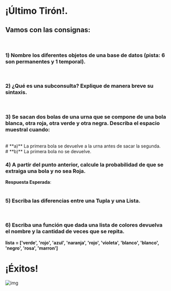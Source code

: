 # ¡Último Tirón!. 
## Vamos con las consignas:
<br>

### **1) Nombre los diferentes objetos de una base de datos (pista: 6 son permanentes y 1 temporal).**  
<br>

### **2) ¿Qué es una subconsulta? Explique de manera breve su sintaxis.**
<br>

### **3) Se sacan dos bolas de una urna que se compone de una bola blanca, otra roja, otra verde y otra negra. Describa el espacio muestral cuando:**
<br>
# **a)** La primera bola se devuelve a la urna antes de sacar la segunda.
<br>
# **b)** La primera bola no se devuelve.
<br>

### **4) A partir del punto anterior, calcule la probabilidad de que se extraiga una bola y no sea Roja.**  
__Respuesta Esperada__:  
<br>

### **5) Escriba las diferencias entre una Tupla y una Lista.**  
<br>

### **6) Escriba una función que dada una lista de colores devuelva el nombre y la cantidad de veces que se repita.**
**lista = ['verde', 'rojo', 'azul', 'naranja', 'rojo', 'violeta', 'blanco', 'blanco', 'negro', 'rosa', 'marron']**
<br>

# ¡Éxitos!
![img](https://c.tenor.com/x-O_vbIi5KQAAAAC/computer-eyes-blink.gif)
